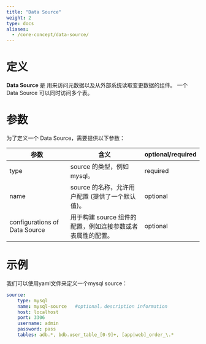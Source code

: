 ```yaml
---
title: "Data Source"
weight: 2
type: docs
aliases:
  - /core-concept/data-source/
---
```

<!--
Licensed to the Apache Software Foundation (ASF) under one
or more contributor license agreements.  See the NOTICE file
distributed with this work for additional information
regarding copyright ownership.  The ASF licenses this file
to you under the Apache License, Version 2.0 (the
"License"); you may not use this file except in compliance
with the License.  You may obtain a copy of the License at

  http://www.apache.org/licenses/LICENSE-2.0

Unless required by applicable law or agreed to in writing,
software distributed under the License is distributed on an
"AS IS" BASIS, WITHOUT WARRANTIES OR CONDITIONS OF ANY
KIND, either express or implied.  See the License for the
specific language governing permissions and limitations
under the License.
-->

# 定义
**Data Source** 是 用来访问元数据以及从外部系统读取变更数据的组件。
一个 Data Source 可以同时访问多个表。

# 参数
为了定义一个 Data Source，需要提供以下参数：

| 参数                            | 含义                                | optional/required |
|-------------------------------|-----------------------------------|-------------------|
| type                          | source 的类型，例如 mysql。              | required          |
| name                          | source 的名称，允许用户配置 (提供了一个默认值)。     | optional          |
| configurations of Data Source | 用于构建 source 组件的配置，例如连接参数或者表属性的配置。 | optional          |

# 示例
我们可以使用yaml文件来定义一个mysql source：
```yaml
source:
    type: mysql
    name: mysql-source   #optional，description information
    host: localhost
    port: 3306
    username: admin
    password: pass
    tables: adb.*, bdb.user_table_[0-9]+, [app|web]_order_\.*
```
